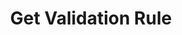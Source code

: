 ---
title: Get Validation Rule
type: endpoint
category: 639ba2628407100061f5faac
slug: get-validation-rule
parentDoc: 639ba2658407100061f5fabb
hidden: false
order: 3
---